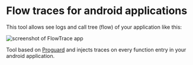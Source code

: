 # Flow traces for android applications
This tool allows see logs and call tree (flow) of your application like this:

![screenshot of FlowTrace app](https://github.com/simonyanmikayel/FlowTrace/blob/master/Out/Help/flowtraces.png)

Tool based on [Proguard](https://www.guardsquare.com/en/products/proguard) and injects traces on every function entry in your android application. 
